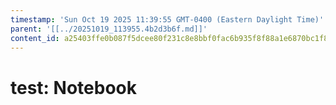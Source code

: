 ```yaml
---
timestamp: 'Sun Oct 19 2025 11:39:55 GMT-0400 (Eastern Daylight Time)'
parent: '[[../20251019_113955.4b2d3b6f.md]]'
content_id: a25403ffe0b087f5dcee80f231c8e8bbf0fac6b935f8f88a1e6870bc1f8349a5
---
```


# test: Notebook
